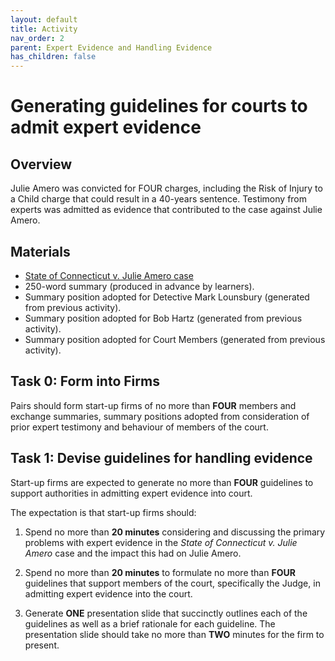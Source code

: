 ```yaml
---
layout: default
title: Activity
nav_order: 2
parent: Expert Evidence and Handling Evidence
has_children: false
---
```


# Generating guidelines for courts to admit expert evidence

## Overview
Julie Amero was convicted for FOUR charges, including the Risk of Injury to a Child charge that could result in a 40-years sentence. Testimony from experts was admitted as evidence that contributed to the case against Julie Amero.

## Materials
* [State of Connecticut v. Julie Amero case](../caseSummary)
* 250-word summary (produced in advance by learners).
* Summary position adopted for Detective Mark Lounsbury (generated from previous activity).
* Summary position adopted for Bob Hartz (generated from previous activity).
* Summary position adopted for Court Members (generated from previous activity).

## Task 0: Form into Firms
Pairs should form start-up firms of no more than **FOUR** members and exchange summaries, summary positions adopted from consideration of prior expert testimony and behaviour of members of the court.

## Task 1: Devise guidelines for handling evidence
Start-up firms are expected to generate no more than **FOUR** guidelines to support authorities in admitting expert evidence into court.

The expectation is that start-up firms should:

1. Spend no more than **20 minutes** considering and discussing the primary problems with expert evidence in the *State of Connecticut v. Julie Amero* case and the impact this had on Julie Amero.

2. Spend no more than **20 minutes** to formulate no more than **FOUR** guidelines that support members of the court, specifically the Judge, in admitting expert evidence into the court.

3. Generate **ONE** presentation slide that succinctly outlines each of the guidelines as well as a brief rationale for each guideline. The presentation slide should take no more than **TWO** minutes for the firm to present.
